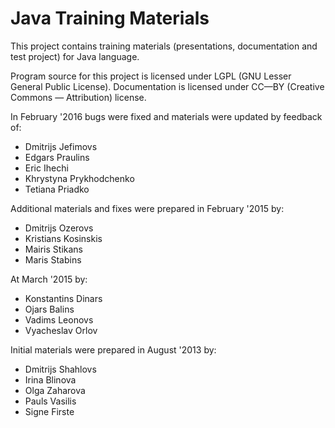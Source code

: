 # Java Training Materials

This project contains training materials (presentations, documentation and test project) for Java language.

Program source for this project is licensed under LGPL (GNU Lesser General Public License).
Documentation is licensed under CC—BY (Creative Commons — Attribution) license.

In February '2016 bugs were fixed and materials were updated by feedback of:
* Dmitrijs Jefimovs
* Edgars Praulins
* Eric Ihechi
* Khrystyna Prykhodchenko
* Tetiana Priadko

Additional materials and fixes were prepared in February '2015 by:
* Dmitrijs Ozerovs
* Kristians Kosinskis
* Mairis Stikans
* Maris Stabins

At March '2015 by:
* Konstantins Dinars
* Ojars Balins
* Vadims Leonovs
* Vyacheslav Orlov

Initial materials were prepared in August '2013 by:
* Dmitrijs Shahlovs
* Irina Blinova
* Olga Zaharova
* Pauls Vasilis
* Signe Firste

